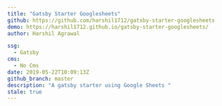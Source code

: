 ```yaml
---
title: "Gatsby Starter Googlesheets"
github: https://github.com/harshil1712/gatsby-starter-googlesheets
demo: https://harshil1712.github.io/gatsby-starter-googlesheets/
author: Harshil Agrawal

ssg:
  - Gatsby
cms:
  - No Cms
date: 2019-05-22T10:09:13Z
github_branch: master
description: "A gatsby starter using Google Sheets "
stale: true
---
```

